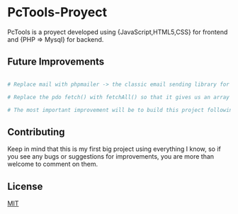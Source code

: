 # PcTools-Proyect

PcTools is a proyect developed using {JavaScript,HTML5,CSS} for frontend and {PHP => Mysql} for backend.

## Future Improvements

```php

# Replace mail with phpmailer -> the classic email sending library for PHP.

# Replace the pdo fetch() with fetchAll() so that it gives us an array directly.

# The most important improvement will be to build this project following the mvc architecture pattern.

```

## Contributing

Keep in mind that this is my first big project using everything I know, so if you see any bugs or suggestions for improvements, you are more than welcome to comment on them.

## License
[MIT](https://choosealicense.com/licenses/mit/)
